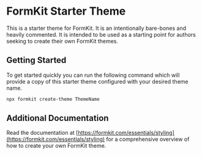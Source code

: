# FormKit Starter Theme

This is a starter theme for FormKit. It is an intentionally bare-bones and heavily commented. It is intended to be used as a starting point for authors seeking to create their own FormKit themes.

## Getting Started

To get started quickly you can run the following command which will provide a copy of this starter theme configured with your desired theme name.

```bash
npx formkit create-theme ThemeName
```

## Additional Documentation

Read the documentation at [https://formkit.com/essentials/styling](https://formkit.com/essentials/styling) for a comprehensive overview of how to create your own FormKit theme.
